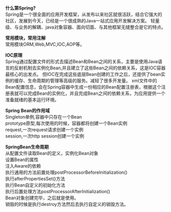 **什么第Spring?**  
Spring是一个很全面的应用开发框架，从发布以来社区就很活跃，结合它强大的社区，发展到今天，已经是一个很成熟的Java一站式应用开发解决方案。
轻量级、与业务的解耦、java对象容器、面向切面、与其他框架无缝整合是它的特点。

**常用模块，常用注解**  
常用模块ORM,Web,MVC,IOC,AOP等。

**IOC原理**  
Spring通过配置文件的形式去描述Bean和Bean之间的关系，主要是使用Java语言的反射机制去实例化Bean,并且建立了这些Bean之间的依赖关系，这是IOC容器最核心的出发点。
但IOC在完成这些底层Bean创建的工作之后，还提供了bean实例的缓存、生命周期的管理等高级的服务。减轻了很多开发量。
xml文件中的Bean配置信息，会在Spring容器中生成一份相应的Bean配置注册表，根据这个注册表就可以完成Bean的实例化，并且完成Bean之间的依赖关系，为应用提供一个准备就绪的基本运行环境。
  
**Spring Bean的作用域**  
Singleton单例,容器中只存在一个Bean  
prototype原型,每次使用的时候，容器都将创建一个Bean实例  
request,一次request请求创建一个实例  
session,一次http session创建一个实例  
  
**SpringBean生命周期**  
从配置文件读取Bean的定义，实例化Bean对象  
设置Bean的属性  
注入Aware的依赖  
执行通用的方法前置处理postProcessorBeforeInitialization()  
执行afterPropertiesSet()方法  
执行Bean自定义的初始化方法  
执行后置处理方法postProcessorAfterInitialization()  
Bean对象创建完毕，之后就是使用。  
销毁的时候是执行destroy方法然后去执行自定义的销毁方法。  







